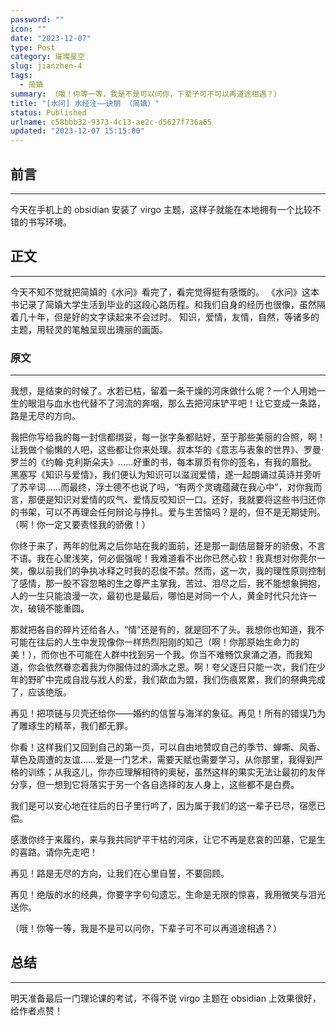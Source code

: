 ```yaml
---
password: ""
icon: ""
date: "2023-12-07"
type: Post
category: 璀璨星空
slug: jianzhen-4
tags:
  - 简嫃
summary: （哦！你等一等，我是不是可以问你，下辈子可不可以再道途相遇？）
title: "[水问] 水经注——诀朋 （简嫃）"
status: Published
urlname: c58bbb32-9373-4c13-ae2c-d5627f736a65
updated: "2023-12-07 15:15:00"
---
```


## 前言

---

今天在手机上的 obsidian 安装了 virgo 主题，这样子就能在本地拥有一个比较不错的书写环境。

## 正文

---

今天不知不觉就把简嫃的《水问》看完了，看完觉得挺有感慨的。
《水问》这本书记录了简嫃大学生活到毕业的这段心路历程。和我们自身的经历也很像，虽然隔着几十年，但是好的文字读起来不会过时。
知识，爱情，友情，自然，等诸多的主题，用轻灵的笔触呈现出瑰丽的画面。

### 原文

---

我想，是结束的时候了。水若已枯，留着一条干燥的河床做什么呢？一个人用她一生的眼泪与血水也代替不了河流的奔咽，那么去把河床铲平吧！让它变成一条路，路是无尽的方向。

我把你写给我的每一封信都绑妥，每一张字条都贴好，至于那些美丽的合照，啊！让我做个偷懒的人吧，这些都让你来处理。叔本华的《意志与表象的世界》、罗曼·罗兰的《约翰·克利斯朵夫》……好重的书，每本扉页有你的签名，有我的眉批。黑塞写《知识与爱情》，我们便认为知识可以滋润爱情，遂一起朗诵过英诗并旁听了苏辛词……而最终，浮士德不也说了吗，“有两个灵魂蕴藏在我心中”，对你我而言，那便是知识对爱情的叹气、爱情反咬知识一口。还好，我就要将这些书归还你的书架，可以不再理会任何辩论与挣扎。爱与生苦恼吗？是的，但不是无期徒刑。（啊！你一定又要责怪我的骄傲！）

你终于来了，两年的仳离之后你站在我的面前，还是那一副佶屈聱牙的骄傲，不言不语。我在心里浅笑，何必倔强呢！我难道看不出你已然心软！我真想对你莞尔一笑，像以前我们的争执冰释之时我的忍俊不禁。然而，这一次，我的理性原则控制了感情，那一股不容忽略的生之尊严主掌我，苦过、泪尽之后，我不能想象拥抱，人的一生只能浪漫一次，最初也是最后，哪怕是对同一个人，黄金时代只允许一次，破镜不能重圆。

那就把各自的碎片还给各人，“情”还是有的，就是回不了头。我想你也知道，我不可能在往后的人生中发现像你一样热烈阳刚的知己（啊！你那原始生命力的美！），而你也不可能在人群中找到另一个我。你当不难畅饮泉涌之酒，而我知道，你会依然眷恋着我为你服侍过的滴水之恩。啊！夸父逐日只能一次，我们在少年的野旷中完成自戕与戕人的爱，我们歃血为盟，我们伤痕累累，我们的祭典完成了，应该绝版。

再见！把项链与贝壳还给你——婚约的信誓与海洋的象征。再见！所有的错误乃为了雕琢生的精萃，我们都无罪。

你看！这样我们又回到自己的第一页，可以自由地赞叹自己的季节、蝉嘶、风香、草色及周遭的友谊……爱是一门艺术，需要天赋也需要学习，从你那里，我得到严格的训练；从我这儿，你亦应理解相待的奥秘，虽然这样的果实无法让最初的友伴分享，但一想到它将落实于另一个各自选择的友人身上，这些都不是白费。

我们是可以安心地在往后的日子里行吟了，因为属于我们的这一辈子已尽，宿愿已偿。

感激你终于来履约，来与我共同铲平干枯的河床，让它不再是悲哀的凹墓，它是生的喜路。请你先走吧！

再见！路是无尽的方向，让我们在心里自誓，不要回顾。

再见！绝版的水的经典，你要字字句句遗忘，生命是无限的惊喜，我用微笑与泪光送你。

（哦！你等一等，我是不是可以问你，下辈子可不可以再道途相遇？）

## 总结

---

明天准备最后一门理论课的考试，不得不说 virgo 主题在 obsidian 上效果很好，给作者点赞！
